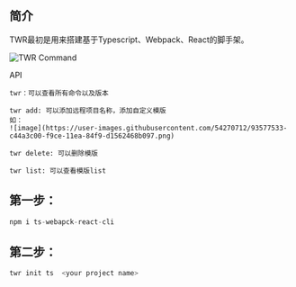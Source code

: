 ## 简介

TWR最初是用来搭建基于Typescript、Webpack、React的脚手架。

![TWR Command](https://user-images.githubusercontent.com/54270712/93433052-e40f3080-f8f8-11ea-91dd-1df829f0e88b.png)

API

```
twr：可以查看所有命令以及版本
```

```
twr add: 可以添加远程项目名称，添加自定义模版
如：
![image](https://user-images.githubusercontent.com/54270712/93577533-c44a3c00-f9ce-11ea-84f9-d1562468b097.png)
```

```
twr delete: 可以删除模版
```

```
twr list: 可以查看模版list
```



## 第一步：

```javascript
npm i ts-webapck-react-cli
```

## 第二步：

```javascript
twr init ts  <your project name>
```

